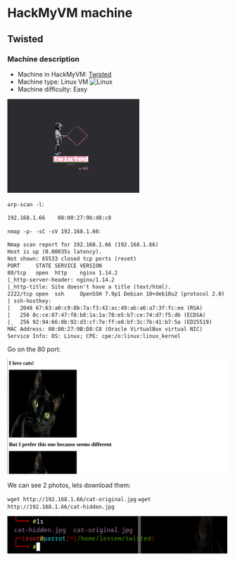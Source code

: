 # HackMyVM machine
## Twisted
### Machine description
  - Machine in HackMyVM: [Twisted](https://hackmyvm.eu/machines/machine.php?vm=Twisted)
  - Machine type: Linux VM <img src="https://hackmyvm.eu/img/linux.png" alt="Linux" width="20"/>
  - Machine difficulty: Easy

<img src="photo.png" alt="Twisted Logo" width="300"/>

`arp-scan -l`:

```
192.168.1.66	08:00:27:9b:d8:c8
```

`nmap -p- -sC -sV 192.168.1.66`:

```
Nmap scan report for 192.168.1.66 (192.168.1.66)
Host is up (0.00035s latency).
Not shown: 65533 closed tcp ports (reset)
PORT     STATE SERVICE VERSION
80/tcp   open  http    nginx 1.14.2
|_http-server-header: nginx/1.14.2
|_http-title: Site doesn't have a title (text/html).
2222/tcp open  ssh     OpenSSH 7.9p1 Debian 10+deb10u2 (protocol 2.0)
| ssh-hostkey: 
|   2048 67:63:a0:c9:8b:7a:f3:42:ac:49:ab:a6:a7:3f:fc:ee (RSA)
|   256 8c:ce:87:47:f8:b8:1a:1a:78:e5:b7:ce:74:d7:f5:db (ECDSA)
|_  256 92:94:66:0b:92:d3:cf:7e:ff:e8:bf:3c:7b:41:b7:5a (ED25519)
MAC Address: 08:00:27:9B:D8:C8 (Oracle VirtualBox virtual NIC)
Service Info: OS: Linux; CPE: cpe:/o:linux:linux_kernel
```

Go on the 80 port:

<img src="photo1.png" width="1000"/>

We can see 2 photos, lets download them:

`wget http://192.168.1.66/cat-original.jpg`
`wget http://192.168.1.66/cat-hidden.jpg`


<img src="photo2.png" width="500"/>







